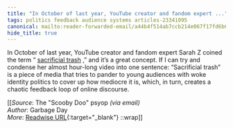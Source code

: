 ```yaml
---
title: "In October of last year, YouTube creator and fandom expert ..."
tags: politics feedback audience systems articles-23341095
canonical: mailto:reader-forwarded-email/a44b4f514ab7ccb214e067f17fd6b643
hide_title: true
---
```


In October of last year, YouTube creator and fandom expert Sarah Z coined the term “ [sacrificial trash](https://substack.com/redirect/76bb3cb9-f409-4fe2-b605-6e67a21b2164?j=eyJ1IjoiMXlmdTFqIn0.qYv5NVQwodvs9yAW1b9IqXxz-UTiPAUp4JXaRMXUArU) ,” and it’s a great concept. If I can try and condense her almost hour-long video into one sentence: “Sacrificial trash” is a piece of media that tries to pander to young audiences with woke identity politics to cover up how mediocre it is, which, in turn, creates a chaotic feedback loop of online discourse.


[[_Source_: The "Scooby Doo" psyop _(via email)_<br>
_Author_: Garbage Day<br>
_More_: [Readwise URL](https://readwise.io/open/457585181){:target="_blank"}
::wrap]]